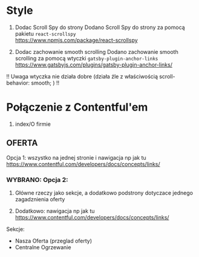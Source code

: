 
# Style

1. Dodac Scroll Spy do strony
Dodano Scroll Spy do strony za pomocą pakietu `react-scrollspy`  
https://www.npmjs.com/package/react-scrollspy


1. Dodac zachowanie smooth scrolling
Dodano zachowanie smooth scrolling za pomocą wtyczki `gatsby-plugin-anchor-links`  
https://www.gatsbyjs.com/plugins/gatsby-plugin-anchor-links/

!! Uwaga wtyczka nie działa dobre (działa źle z właściwością scroll-behavior: smooth; ) !!



# Połączenie z Contentful'em 
1. index/O firmie


## OFERTA

Opcja 1: wszystko na jednej stronie i nawigacja np jak tu  
https://www.contentful.com/developers/docs/concepts/links/


### WYBRANO: Opcja 2:  
1. Główne rzeczy jako sekcje, a dodatkowo podstrony dotyczace jednego zagadznienia oferty  

2. Dodatkowo: nawigacja np jak tu  
https://www.contentful.com/developers/docs/concepts/links/


Sekcje: 
+ Nasza Oferta (przeglad oferty)
+ Centralne Ogrzewanie


